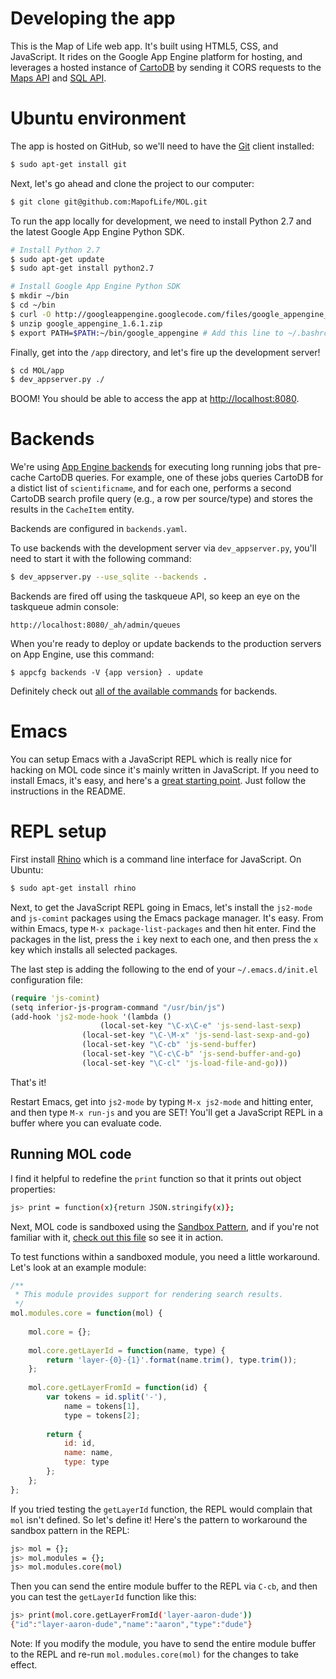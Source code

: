 # Developing the app

This is the Map of Life web app. It's built using HTML5, CSS, and JavaScript. It rides on the Google App Engine platform for hosting, and leverages a hosted instance of [CartoDB](https://github.com/vizzuality/cartodb) by sending it CORS requests to the [Maps API](http://developers.cartodb.com/api/maps.html) and [SQL API](http://developers.cartodb.com/api/sql.html).

# Ubuntu environment

The app is hosted on GitHub, so we'll need to have the [Git](http://git-scm.com) client installed:

```bash
$ sudo apt-get install git
```

Next, let's go ahead and clone the project to our computer:

```bash
$ git clone git@github.com:MapofLife/MOL.git
```
        
To run the app locally for development, we need to install Python 2.7 and the latest Google App Engine Python SDK.

```bash
# Install Python 2.7
$ sudo apt-get update
$ sudo apt-get install python2.7

# Install Google App Engine Python SDK
$ mkdir ~/bin
$ cd ~/bin
$ curl -O http://googleappengine.googlecode.com/files/google_appengine_1.6.1.zip
$ unzip google_appengine_1.6.1.zip
$ export PATH=$PATH:~/bin/google_appengine # Add this line to ~/.bashrc
```

Finally, get into the `/app` directory, and let's fire up the development server!

```bash
$ cd MOL/app
$ dev_appserver.py ./
```

BOOM! You should be able to access the app at [http://localhost:8080](http://localhost:8080).

# Backends

We're using [App Engine backends](http://code.google.com/appengine/docs/python/backends/) for executing long running jobs that pre-cache CartoDB queries. For example, one of these jobs queries CartoDB for a distict list of `scientificname`, and for each one, performs a second CartoDB search profile query (e.g., a row per source/type) and stores the results in the `CacheItem` entity.

Backends are configured in `backends.yaml`. 

To use backends with the development server via `dev_appserver.py`, you'll need to start it with the following command:

```bash
$ dev_appserver.py --use_sqlite --backends .
```

Backends are fired off using the taskqueue API, so keep an eye on the taskqueue admin console:

```
http://localhost:8080/_ah/admin/queues
```

When you're ready to deploy or update backends to the production servers on App Engine, use this command:

```shell
$ appcfg backends -V {app version} . update
```

Definitely check out [all of the available commands](http://code.google.com/appengine/docs/python/backends/overview.html#Commands) for backends.


# Emacs

You can setup Emacs with a JavaScript REPL which is really nice for hacking on MOL code since it's mainly written in JavaScript. If you need to install Emacs, it's easy, and here's a [great starting point](https://github.om/whizbangsystems/emacs-starter-kit). Just follow the instructions in the README.

# REPL setup

First install [Rhino](http://www.mozilla.org/rhino) which is a command line interface for JavaScript. On Ubuntu:

```bash
$ sudo apt-get install rhino
```

Next, to get the JavaScript REPL going in Emacs, let's install the `js2-mode` and `js-comint` packages using the Emacs package manager. It's easy. From within Emacs, type `M-x package-list-packages` and then hit enter. Find the packages in the list, press the `i` key next to each one, and then press the `x` key which installs all selected packages. 

The last step is adding the following to the end of your `~/.emacs.d/init.el` configuration file:

```clojure
(require 'js-comint)
(setq inferior-js-program-command "/usr/bin/js")
(add-hook 'js2-mode-hook '(lambda () 
        		    (local-set-key "\C-x\C-e" 'js-send-last-sexp)
			    (local-set-key "\C-\M-x" 'js-send-last-sexp-and-go)
			    (local-set-key "\C-cb" 'js-send-buffer)
			    (local-set-key "\C-c\C-b" 'js-send-buffer-and-go)
			    (local-set-key "\C-cl" 'js-load-file-and-go)))
```

That's it! 

Restart Emacs, get into `js2-mode` by typing `M-x js2-mode` and hitting enter, and then type `M-x run-js` and you are SET! You'll get a JavaScript REPL in a buffer where you can evaluate code. 

## Running MOL code

I find it helpful to redefine the `print` function so that it prints out object properties:

```bash
js> print = function(x){return JSON.stringify(x)};
```

Next, MOL code is sandboxed using the [Sandbox Pattern](http://my.safaribooksonline.com/book/programming/javascript/9781449399115/object-creation-patterns/sandbox_pattern), and if you're not familiar with it, [check out this file](https://github.com/MapofLife/MOL/blob/develop/app/js/mol.js) so see it in action.

To test functions within a sandboxed module, you need a little workaround. Let's look at an example module:

```javascript
/**
 * This module provides support for rendering search results.
 */
mol.modules.core = function(mol) { 
    
    mol.core = {};
    
    mol.core.getLayerId = function(name, type) {
        return 'layer-{0}-{1}'.format(name.trim(), type.trim());
    };
    
    mol.core.getLayerFromId = function(id) {
        var tokens = id.split('-'),
            name = tokens[1],
            type = tokens[2];
        
        return {
            id: id,
            name: name,
            type: type            
        };
    };
};
```

If you tried testing the `getLayerId` function, the REPL would complain that `mol` isn't defined. So let's define it! Here's the pattern to workaround the sandbox pattern in the REPL:

```bash
js> mol = {};
js> mol.modules = {};
js> mol.modules.core(mol)
```

Then you can send the entire module buffer to the REPL via `C-cb`, and then you can test the `getLayerId` function like this:

```bash
js> print(mol.core.getLayerFromId('layer-aaron-dude'))
{"id":"layer-aaron-dude","name":"aaron","type":"dude"}
```

Note: If you modify the module, you have to send the entire module buffer to the REPL and re-run `mol.modules.core(mol)` for the changes to take effect. 
